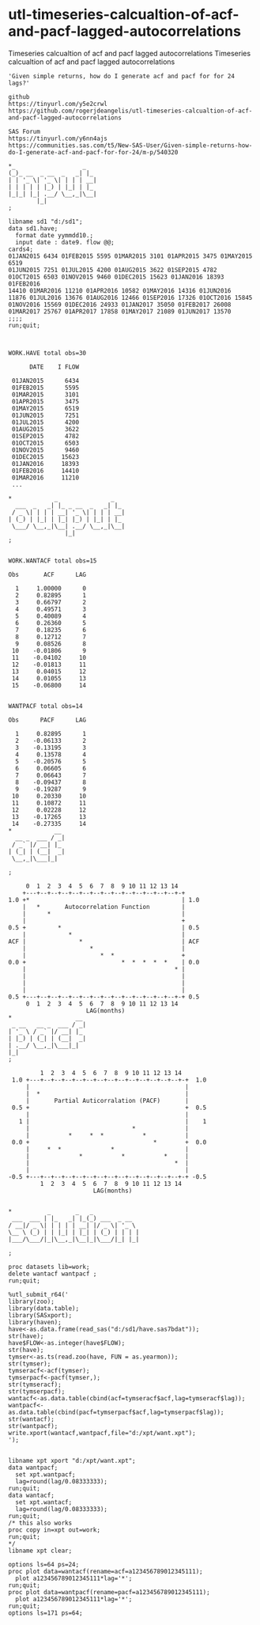 # utl-timeseries-calcualtion-of-acf-and-pacf-lagged-autocorrelations
Timeseries calcualtion of acf and pacf lagged autocorrelations
    Timeseries calcualtion of acf and pacf lagged autocorrelations                                                                  
                                                                                                                                    
    'Given simple returns, how do I generate acf and pacf for for 24 lags?'                                                         
                                                                                                                                    
    github                                                                                                                          
    https://tinyurl.com/y5e2crwl                                                                                                    
    https://github.com/rogerjdeangelis/utl-timeseries-calcualtion-of-acf-and-pacf-lagged-autocorrelations                           
                                                                                                                                    
    SAS Forum                                                                                                                       
    https://tinyurl.com/y6nn4ajs                                                                                                    
    https://communities.sas.com/t5/New-SAS-User/Given-simple-returns-how-do-I-generate-acf-and-pacf-for-for-24/m-p/540320           
                                                                                                                                    
    *_                   _                                                                                                          
    (_)_ __  _ __  _   _| |_                                                                                                        
    | | '_ \| '_ \| | | | __|                                                                                                       
    | | | | | |_) | |_| | |_                                                                                                        
    |_|_| |_| .__/ \__,_|\__|                                                                                                       
            |_|                                                                                                                     
    ;                                                                                                                               
                                                                                                                                    
    libname sd1 "d:/sd1";                                                                                                           
    data sd1.have;                                                                                                                  
      format date yymmdd10.;                                                                                                        
      input date : date9. flow @@;                                                                                                  
    cards4;                                                                                                                         
    01JAN2015 6434 01FEB2015 5595 01MAR2015 3101 01APR2015 3475 01MAY2015 6519                                                      
    01JUN2015 7251 01JUL2015 4200 01AUG2015 3622 01SEP2015 4782                                                                     
    01OCT2015 6503 01NOV2015 9460 01DEC2015 15623 01JAN2016 18393 01FEB2016                                                         
    14410 01MAR2016 11210 01APR2016 10582 01MAY2016 14316 01JUN2016                                                                 
    11876 01JUL2016 13676 01AUG2016 12466 01SEP2016 17326 01OCT2016 15845                                                           
    01NOV2016 15569 01DEC2016 24933 01JAN2017 35050 01FEB2017 26008                                                                 
    01MAR2017 25767 01APR2017 17858 01MAY2017 21089 01JUN2017 13570                                                                 
    ;;;;                                                                                                                            
    run;quit;                                                                                                                       
                                                                                                                                    
                                                                                                                                    
                                                                                                                                    
    WORK.HAVE total obs=30                                                                                                          
                                                                                                                                    
          DATE    I FLOW                                                                                                            
                                                                                                                                    
     01JAN2015      6434                                                                                                            
     01FEB2015      5595                                                                                                            
     01MAR2015      3101                                                                                                            
     01APR2015      3475                                                                                                            
     01MAY2015      6519                                                                                                            
     01JUN2015      7251                                                                                                            
     01JUL2015      4200                                                                                                            
     01AUG2015      3622                                                                                                            
     01SEP2015      4782                                                                                                            
     01OCT2015      6503                                                                                                            
     01NOV2015      9460                                                                                                            
     01DEC2015     15623                                                                                                            
     01JAN2016     18393                                                                                                            
     01FEB2016     14410                                                                                                            
     01MAR2016     11210                                                                                                            
     ...                                                                                                                            
                                                                                                                                    
    *            _               _                                                                                                  
      ___  _   _| |_ _ __  _   _| |_                                                                                                
     / _ \| | | | __| '_ \| | | | __|                                                                                               
    | (_) | |_| | |_| |_) | |_| | |_                                                                                                
     \___/ \__,_|\__| .__/ \__,_|\__|                                                                                               
                    |_|                                                                                                             
    ;                                                                                                                               
                                                                                                                                    
                                                                                                                                    
    WORK.WANTACF total obs=15                                                                                                       
                                                                                                                                    
    Obs       ACF      LAG                                                                                                          
                                                                                                                                    
      1     1.00000      0                                                                                                          
      2     0.82895      1                                                                                                          
      3     0.66797      2                                                                                                          
      4     0.49571      3                                                                                                          
      5     0.40089      4                                                                                                          
      6     0.26360      5                                                                                                          
      7     0.18235      6                                                                                                          
      8     0.12712      7                                                                                                          
      9     0.08526      8                                                                                                          
     10    -0.01806      9                                                                                                          
     11    -0.04102     10                                                                                                          
     12    -0.01813     11                                                                                                          
     13     0.04015     12                                                                                                          
     14     0.01055     13                                                                                                          
     15    -0.06800     14                                                                                                          
                                                                                                                                    
                                                                                                                                    
    WANTPACF total obs=14                                                                                                           
                                                                                                                                    
    Obs      PACF      LAG                                                                                                          
                                                                                                                                    
      1     0.82895      1                                                                                                          
      2    -0.06133      2                                                                                                          
      3    -0.13195      3                                                                                                          
      4     0.13578      4                                                                                                          
      5    -0.20576      5                                                                                                          
      6     0.06605      6                                                                                                          
      7     0.06643      7                                                                                                          
      8    -0.09437      8                                                                                                          
      9    -0.19287      9                                                                                                          
     10     0.20330     10                                                                                                          
     11     0.10872     11                                                                                                          
     12     0.02228     12                                                                                                          
     13    -0.17265     13                                                                                                          
     14    -0.27335     14                                                                                                          
    *            __                                                                                                                 
      __ _  ___ / _|                                                                                                                
     / _` |/ __| |_                                                                                                                 
    | (_| | (__|  _|                                                                                                                
     \__,_|\___|_|                                                                                                                  
                                                                                                                                    
    ;                                                                                                                               
                                                                                                                                    
         0  1  2  3  4  5  6  7  8  9 10 11 12 13 14                                                                                
        +---+--+--+--+--+--+--+--+--+--+--+--+--+--+-+                                                                              
    1.0 +*                                           | 1.0                                                                          
        |   *       Autocorrelation Function         |                                                                              
        |      *                                     |                                                                              
        |                                            +                                                                              
    0.5 +         *                                  | 0.5                                                                          
        |            *                               |                                                                              
    ACF |               *                            | ACF                                                                          
        |                  *                         |                                                                              
        |                     *  *                   +                                                                              
    0.0 +                           *  *  *  *  *    | 0.0                                                                          
        |                                          * |                                                                              
        |                                            |                                                                              
        |                                            |                                                                              
        |                                            |                                                                              
    0.5 +---+--+--+--+--+--+--+--+--+--+--+--+--+--+-+ 0.5                                                                          
         0  1  2  3  4  5  6  7  8  9 10 11 12 13 14                                                                                
                          LAG(months)                                                                                               
    *                  __                                                                                                           
     _ __   __ _  ___ / _|                                                                                                          
    | '_ \ / _` |/ __| |_                                                                                                           
    | |_) | (_| | (__|  _|                                                                                                          
    | .__/ \__,_|\___|_|                                                                                                            
    |_|                                                                                                                             
    ;                                                                                                                               
                                                                                                                                    
             1  2  3  4  5  6  7  8  9 10 11 12 13 14                                                                               
     1.0 +---+--+--+--+--+--+--+--+--+--+--+--+--+--+-+  1.0                                                                        
         |                                            |                                                                             
         |  *                                         |                                                                             
         |       Partial Auticorralation (PACF)       |                                                                             
     0.5 +                                            +  0.5                                                                        
         |                                            |                                                                             
       1 |                                            |    1                                                                        
         |                             *              |                                                                             
         |           *     *  *           *           |                                                                             
     0.0 +                                   *        +  0.0                                                                        
         |     *  *              *                    |                                                                             
         |              *           *           *     |                                                                             
         |                                         *  |                                                                             
         |                                            |                                                                             
    -0.5 +---+--+--+--+--+--+--+--+--+--+--+--+--+--+-+ -0.5                                                                        
             1  2  3  4  5  6  7  8  9 10 11 12 13 14                                                                               
                            LAG(months)                                                                                             
                                                                                                                                    
                                                                                                                                    
    *          _       _   _                                                                                                        
     ___  ___ | |_   _| |_(_) ___  _ __                                                                                             
    / __|/ _ \| | | | | __| |/ _ \| '_ \                                                                                            
    \__ \ (_) | | |_| | |_| | (_) | | | |                                                                                           
    |___/\___/|_|\__,_|\__|_|\___/|_| |_|                                                                                           
                                                                                                                                    
    ;                                                                                                                               
                                                                                                                                    
    proc datasets lib=work;                                                                                                         
    delete wantacf wantpacf ;                                                                                                       
    run;quit;                                                                                                                       
                                                                                                                                    
    %utl_submit_r64('                                                                                                               
    library(zoo);                                                                                                                   
    library(data.table);                                                                                                            
    library(SASxport);                                                                                                              
    library(haven);                                                                                                                 
    have<-as.data.frame(read_sas("d:/sd1/have.sas7bdat"));                                                                          
    str(have);                                                                                                                      
    have$FLOW<-as.integer(have$FLOW);                                                                                               
    str(have);                                                                                                                      
    tymser<-as.ts(read.zoo(have, FUN = as.yearmon));                                                                                
    str(tymser);                                                                                                                    
    tymseracf<-acf(tymser);                                                                                                         
    tymserpacf<-pacf(tymser,);                                                                                                      
    str(tymseracf);                                                                                                                 
    str(tymserpacf);                                                                                                                
    wantacf<-as.data.table(cbind(acf=tymseracf$acf,lag=tymseracf$lag));                                                             
    wantpacf<-as.data.table(cbind(pacf=tymserpacf$acf,lag=tymserpacf$lag));                                                         
    str(wantacf);                                                                                                                   
    str(wantpacf);                                                                                                                  
    write.xport(wantacf,wantpacf,file="d:/xpt/want.xpt");                                                                           
    ');                                                                                                                             
                                                                                                                                    
                                                                                                                                    
    libname xpt xport "d:/xpt/want.xpt";                                                                                            
    data wantpacf;                                                                                                                  
      set xpt.wantpacf;                                                                                                             
      lag=round(lag/0.08333333);                                                                                                    
    run;quit;                                                                                                                       
    data wantacf;                                                                                                                   
      set xpt.wantacf;                                                                                                              
      lag=round(lag/0.08333333);                                                                                                    
    run;quit;                                                                                                                       
    /* this also works                                                                                                              
    proc copy in=xpt out=work;                                                                                                      
    run;quit;                                                                                                                       
    */                                                                                                                              
    libname xpt clear;                                                                                                              
                                                                                                                                    
    options ls=64 ps=24;                                                                                                            
    proc plot data=wantacf(rename=acf=a123456789012345111);                                                                         
      plot a123456789012345111*lag='*';                                                                                             
    run;quit;                                                                                                                       
    proc plot data=wantpacf(rename=pacf=a123456789012345111);                                                                       
      plot a123456789012345111*lag='*';                                                                                             
    run;quit;                                                                                                                       
    options ls=171 ps=64;                                                                                                           
                                                                                                                                    
                                                                                                                                    
